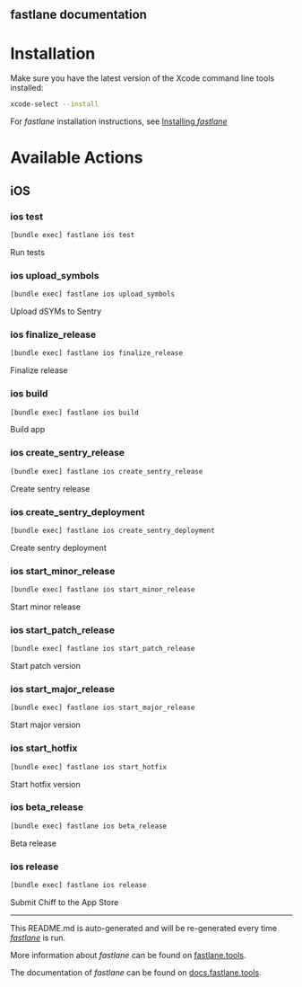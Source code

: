 fastlane documentation
----

# Installation

Make sure you have the latest version of the Xcode command line tools installed:

```sh
xcode-select --install
```

For _fastlane_ installation instructions, see [Installing _fastlane_](https://docs.fastlane.tools/#installing-fastlane)

# Available Actions

## iOS

### ios test

```sh
[bundle exec] fastlane ios test
```

Run tests

### ios upload_symbols

```sh
[bundle exec] fastlane ios upload_symbols
```

Upload dSYMs to Sentry

### ios finalize_release

```sh
[bundle exec] fastlane ios finalize_release
```

Finalize release

### ios build

```sh
[bundle exec] fastlane ios build
```

Build app

### ios create_sentry_release

```sh
[bundle exec] fastlane ios create_sentry_release
```

Create sentry release

### ios create_sentry_deployment

```sh
[bundle exec] fastlane ios create_sentry_deployment
```

Create sentry deployment

### ios start_minor_release

```sh
[bundle exec] fastlane ios start_minor_release
```

Start minor release

### ios start_patch_release

```sh
[bundle exec] fastlane ios start_patch_release
```

Start patch version

### ios start_major_release

```sh
[bundle exec] fastlane ios start_major_release
```

Start major version

### ios start_hotfix

```sh
[bundle exec] fastlane ios start_hotfix
```

Start hotfix version

### ios beta_release

```sh
[bundle exec] fastlane ios beta_release
```

Beta release

### ios release

```sh
[bundle exec] fastlane ios release
```

Submit Chiff to the App Store

----

This README.md is auto-generated and will be re-generated every time [_fastlane_](https://fastlane.tools) is run.

More information about _fastlane_ can be found on [fastlane.tools](https://fastlane.tools).

The documentation of _fastlane_ can be found on [docs.fastlane.tools](https://docs.fastlane.tools).
